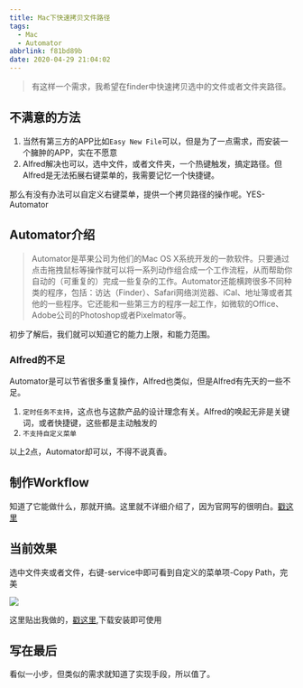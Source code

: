 ```yaml
---
title: Mac下快速拷贝文件路径
tags:
  - Mac
  - Automator
abbrlink: f81bd89b
date: 2020-04-29 21:04:02
---
```

> 有这样一个需求，我希望在finder中快速拷贝选中的文件或者文件夹路径。

## 不满意的方法
1. 当然有第三方的APP比如`Easy New File`可以，但是为了一点需求，而安装一个臃肿的APP，实在不愿意
2. Alfred解决也可以，选中文件，或者文件夹，一个热键触发，搞定路径。但Alfred是无法拓展右键菜单的，我需要记忆一个快捷键。

那么有没有办法可以自定义右键菜单，提供一个拷贝路径的操作呢。YES-Automator

## Automator介绍

> Automator是苹果公司为他们的Mac OS X系统开发的一款软件。只要通过点击拖拽鼠标等操作就可以将一系列动作组合成一个工作流程，从而帮助你自动的（可重复的）完成一些复杂的工作。Automator还能横跨很多不同种类的程序，包括：访达（Finder）、Safari网络浏览器、iCal、地址簿或者其他的一些程序。它还能和一些第三方的程序一起工作，如微软的Office、Adobe公司的Photoshop或者Pixelmator等。

初步了解后，我们就可以知道它的能力上限，和能力范围。


### Alfred的不足

Automator是可以节省很多重复操作，Alfred也类似，但是Alfred有先天的一些不足。

1. `定时任务不支持`，这点也与这款产品的设计理念有关。Alfred的唤起无非是关键词，或者快捷键，这些都是主动触发的
2. `不支持自定义菜单`

以上2点，Automator却可以，不得不说真香。

## 制作Workflow
知道了它能做什么，那就开搞。这里就不详细介绍了，因为官网写的很明白。[戳这里](https://support.apple.com/zh-mo/guide/automator/welcome/mac)


## 当前效果
选中文件夹或者文件，右键-service中即可看到自定义的菜单项-Copy Path，完美

![](https://static.1991421.cn/2020/2020-04-29-212749.png)

这里贴出我做的，[戳这里](https://github.com/alanhg/mac-automator),下载安装即可使用

## 写在最后

看似一小步，但类似的需求就知道了实现手段，所以值了。
